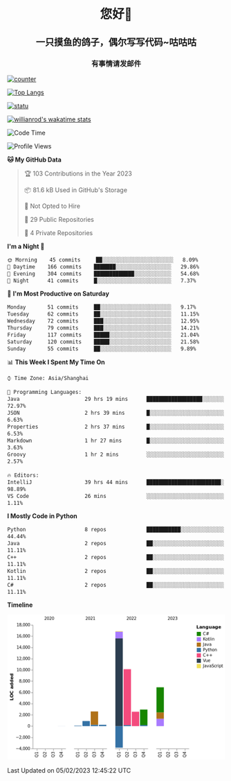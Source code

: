 

<!--
**kitUIN/kitUIN** is a ✨ _special_ ✨ repository because its `README.md` (this file) appears on your GitHub profile.

Here are some ideas to get you started:

- 🔭 I’m currently working on ...
- 🌱 I’m currently learning ...
- 👯 I’m looking to collaborate on ...
- 🤔 I’m looking for help with ...
- 💬 Ask me about ...
- 📫 How to reach me: ...
- 😄 Pronouns: ...
- ⚡ Fun fact: ...
-->
<h1 align="center">您好👋</h1>
<h2 align="center">一只摸鱼的鸽子，偶尔写写代码~咕咕咕</h2>
<h3 align="center">有事情请发邮件</h3>

[![counter](https://count.getloli.com/get/@KitUIN?theme=rule34)](https://count.getloli.com/)

[![Top Langs](https://github-readme-stats.kituin.fun/api/top-langs/?username=kitUIN&show_icons=true&theme=gruvbox&locale=cn&layout=compact)](https://github.com/anuraghazra/github-readme-stats)  

[![statu](https://github-readme-stats.kituin.fun/api?username=kitUIN&show_icons=true&theme=gruvbox&locale=cn)](https://github.com/anuraghazra/github-readme-stats)  

[![willianrod's wakatime stats](https://github-readme-stats.kituin.fun/api/wakatime?username=kituin)](https://github.com/anuraghazra/github-readme-stats)  


<!--START_SECTION:waka-->
![Code Time](http://img.shields.io/badge/Code%20Time-879%20hrs%2033%20mins-blue)

![Profile Views](http://img.shields.io/badge/Profile%20Views-0-blue)

**🐱 My GitHub Data** 

> 🏆 103 Contributions in the Year 2023
 > 
> 📦 81.6 kB Used in GitHub's Storage 
 > 
> 🚫 Not Opted to Hire
 > 
> 📜 29 Public Repositories 
 > 
> 🔑 4 Private Repositories  
 > 
**I'm a Night 🦉** 

```text
🌞 Morning    45 commits     ██░░░░░░░░░░░░░░░░░░░░░░░   8.09% 
🌆 Daytime    166 commits    ███████░░░░░░░░░░░░░░░░░░   29.86% 
🌃 Evening    304 commits    █████████████░░░░░░░░░░░░   54.68% 
🌙 Night      41 commits     █░░░░░░░░░░░░░░░░░░░░░░░░   7.37%

```
📅 **I'm Most Productive on Saturday** 

```text
Monday       51 commits     ██░░░░░░░░░░░░░░░░░░░░░░░   9.17% 
Tuesday      62 commits     ██░░░░░░░░░░░░░░░░░░░░░░░   11.15% 
Wednesday    72 commits     ███░░░░░░░░░░░░░░░░░░░░░░   12.95% 
Thursday     79 commits     ███░░░░░░░░░░░░░░░░░░░░░░   14.21% 
Friday       117 commits    █████░░░░░░░░░░░░░░░░░░░░   21.04% 
Saturday     120 commits    █████░░░░░░░░░░░░░░░░░░░░   21.58% 
Sunday       55 commits     ██░░░░░░░░░░░░░░░░░░░░░░░   9.89%

```


📊 **This Week I Spent My Time On** 

```text
⌚︎ Time Zone: Asia/Shanghai

💬 Programming Languages: 
Java                     29 hrs 19 mins      ██████████████████░░░░░░░   72.97% 
JSON                     2 hrs 39 mins       █░░░░░░░░░░░░░░░░░░░░░░░░   6.63% 
Properties               2 hrs 37 mins       █░░░░░░░░░░░░░░░░░░░░░░░░   6.53% 
Markdown                 1 hr 27 mins        █░░░░░░░░░░░░░░░░░░░░░░░░   3.63% 
Groovy                   1 hr 2 mins         ░░░░░░░░░░░░░░░░░░░░░░░░░   2.57%

🔥 Editors: 
IntelliJ                 39 hrs 44 mins      ████████████████████████░   98.89% 
VS Code                  26 mins             ░░░░░░░░░░░░░░░░░░░░░░░░░   1.11%

```

**I Mostly Code in Python** 

```text
Python                   8 repos             ███████████░░░░░░░░░░░░░░   44.44% 
Java                     2 repos             ██░░░░░░░░░░░░░░░░░░░░░░░   11.11% 
C++                      2 repos             ██░░░░░░░░░░░░░░░░░░░░░░░   11.11% 
Kotlin                   2 repos             ██░░░░░░░░░░░░░░░░░░░░░░░   11.11% 
C#                       2 repos             ██░░░░░░░░░░░░░░░░░░░░░░░   11.11%

```


**Timeline**

![Chart not found](https://raw.githubusercontent.com/kitUIN/kitUIN/main/charts/bar_graph.png) 


 Last Updated on 05/02/2023 12:45:22 UTC
<!--END_SECTION:waka-->
